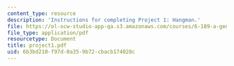 ```yaml
---
content_type: resource
description: 'Instructions for completing Project 1: Hangman.'
file: https://ol-ocw-studio-app-qa.s3.amazonaws.com/courses/6-189-a-gentle-introduction-to-programming-using-python-january-iap-2008/6b3bd210f97d0a359b72cbacb174028c_project1.pdf
file_type: application/pdf
resourcetype: Document
title: project1.pdf
uid: 6b3bd210-f97d-0a35-9b72-cbacb174028c
---
```

